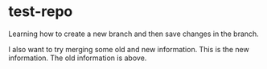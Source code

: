 test-repo
=========

Learning how to create a new branch and then save changes in the branch.

I also want to try merging some old and new information.  This is the new information.  The old information is above.
